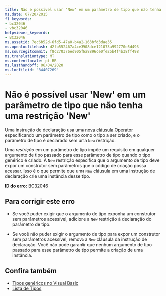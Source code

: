 ```yaml
---
title: Não é possível usar 'New' em um parâmetro de tipo que não tenha uma restrição 'New'
ms.date: 07/20/2015
f1_keywords:
- bc32046
- vbc32046
helpviewer_keywords:
- BC32046
ms.assetid: 7ec6b52d-6fd5-47a0-b4a2-163bfd3dae35
ms.openlocfilehash: d2fb552467a4ce3908dce121073a992770e5d493
ms.sourcegitcommit: f8c270376ed905f6a8896ce0fe25b4f4b38ff498
ms.translationtype: MT
ms.contentlocale: pt-BR
ms.lasthandoff: 06/04/2020
ms.locfileid: "84407269"
---
```

# <a name="new-cannot-be-used-on-a-type-parameter-that-does-not-have-a-new-constraint"></a>Não é possível usar 'New' em um parâmetro de tipo que não tenha uma restrição 'New'
Uma instrução de declaração usa uma [nova cláusula Operator](../language-reference/operators/new-operator.md) especificando um parâmetro de tipo como o tipo a ser criado, e o parâmetro de tipo é declarado sem uma `New` restrição.  
  
 Uma *restrição* em um parâmetro de tipo impõe um requisito em qualquer argumento de tipo passado para esse parâmetro de tipo quando o tipo genérico é criado. A `New` restrição especifica que o argumento de tipo deve expor um construtor sem parâmetros que o código de criação possa acessar. Isso é o que permite que uma `New` cláusula em uma instrução de declaração crie uma instância desse tipo.  
  
 **ID do erro:** BC32046  
  
## <a name="to-correct-this-error"></a>Para corrigir este erro  
  
- Se você puder exigir que o argumento de tipo exponha um construtor sem parâmetros acessível, adicione a `New` restrição à declaração do parâmetro de tipo.  
  
- Se você não puder exigir o argumento de tipo para expor um construtor sem parâmetros acessível, remova a `New` cláusula da instrução de declaração. Você não pode garantir que nenhum argumento de tipo passado para esse parâmetro de tipo permite a criação de uma instância.  
  
## <a name="see-also"></a>Confira também

- [Tipos genéricos no Visual Basic](../programming-guide/language-features/data-types/generic-types.md)
- [Lista de Tipos](../language-reference/statements/type-list.md)
